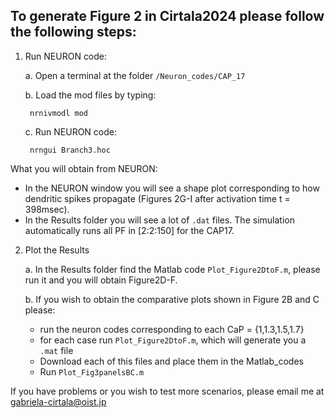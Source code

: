 ## To generate Figure 2 in Cirtala2024 please follow the following steps:
1. Run NEURON code:

    a. Open a terminal at the folder `/Neuron_codes/CAP_17`

    b. Load the mod files by typing:

        nrnivmodl mod

    c. Run NEURON code:

        nrngui Branch3.hoc

What you will obtain from NEURON:
- In the NEURON window you will see a shape plot corresponding to how dendritic
spikes propagate (Figures 2G-I after activation time t = 398msec).
- In the Results folder you will see a lot of `.dat` files. The simulation
automatically runs all PF in [2:2:150] for the CAP17.

2. Plot the Results

    a. In the Results folder find the Matlab code `Plot_Figure2DtoF.m`, please run it and
    you will obtain Figure2D-F.

    b. If you wish to obtain the comparative plots shown in Figure 2B and C please:

    - run the neuron codes corresponding to each CaP = {1,1.3,1.5,1.7}
    - for each case run `Plot_Figure2DtoF.m`, which will generate you a `.mat` file
    - Download each of this files and place them in the Matlab_codes
    - Run `Plot_Fig3panelsBC.m`


If you have problems or you wish to test more scenarios, please email me at gabriela-cirtala@oist.jp

